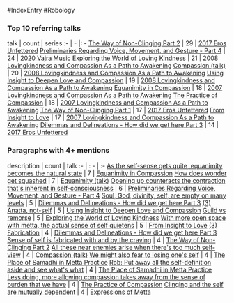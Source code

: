 #IndexEntry #Robology

### Top 10 referring talks
talk | count | series
:- | - |: -
<a data-href="The Way of Non-Clinging Part 2" href="The+Way+of+Non-Clinging+Part+2" class="internal-link">The Way of Non-Clinging Part 2</a> | 29 | <a data-href="2017 Eros Unfettered" href="2017+Eros+Unfettered" class="internal-link">2017 Eros Unfettered</a>
<a data-href="Preliminaries Regarding Voice, Movement, and Gesture - Part 4" href="Preliminaries+Regarding+Voice%2C+Movement%2C+and+Gesture+-+Part+4" class="internal-link">Preliminaries Regarding Voice, Movement, and Gesture - Part 4</a> | 24 | <a data-href="2020 Vajra Music" href="2020+Vajra+Music" class="internal-link">2020 Vajra Music</a>
<a data-href="Exploring the World of Loving Kindness" href="Exploring+the+World+of+Loving+Kindness" class="internal-link">Exploring the World of Loving Kindness</a> | 21 | <a data-href="2008 Lovingkindness and Compassion As a Path to Awakening" href="2008+Lovingkindness+and+Compassion+As+a+Path+to+Awakening" class="internal-link">2008 Lovingkindness and Compassion As a Path to Awakening</a>
<a data-href="Compassion (talk)" href="Compassion+%28talk%29" class="internal-link">Compassion (talk)</a> | 20 | <a data-href="2008 Lovingkindness and Compassion As a Path to Awakening" href="2008+Lovingkindness+and+Compassion+As+a+Path+to+Awakening" class="internal-link">2008 Lovingkindness and Compassion As a Path to Awakening</a>
<a data-href="Using Insight to Deepen Love and Compassion" href="Using+Insight+to+Deepen+Love+and+Compassion" class="internal-link">Using Insight to Deepen Love and Compassion</a> | 19 | <a data-href="2008 Lovingkindness and Compassion As a Path to Awakening" href="2008+Lovingkindness+and+Compassion+As+a+Path+to+Awakening" class="internal-link">2008 Lovingkindness and Compassion As a Path to Awakening</a>
<a data-href="Equanimity in Compassion" href="Equanimity+in+Compassion" class="internal-link">Equanimity in Compassion</a> | 18 | <a data-href="2007 Lovingkindness and Compassion As a Path to Awakening" href="2007+Lovingkindness+and+Compassion+As+a+Path+to+Awakening" class="internal-link">2007 Lovingkindness and Compassion As a Path to Awakening</a>
<a data-href="The Practice of Compassion" href="The+Practice+of+Compassion" class="internal-link">The Practice of Compassion</a> | 18 | <a data-href="2007 Lovingkindness and Compassion As a Path to Awakening" href="2007+Lovingkindness+and+Compassion+As+a+Path+to+Awakening" class="internal-link">2007 Lovingkindness and Compassion As a Path to Awakening</a>
<a data-href="The Way of Non-Clinging Part 1" href="The+Way+of+Non-Clinging+Part+1" class="internal-link">The Way of Non-Clinging Part 1</a> | 17 | <a data-href="2017 Eros Unfettered" href="2017+Eros+Unfettered" class="internal-link">2017 Eros Unfettered</a>
<a data-href="From Insight to Love" href="From+Insight+to+Love" class="internal-link">From Insight to Love</a> | 17 | <a data-href="2007 Lovingkindness and Compassion As a Path to Awakening" href="2007+Lovingkindness+and+Compassion+As+a+Path+to+Awakening" class="internal-link">2007 Lovingkindness and Compassion As a Path to Awakening</a>
<a data-href="Dilemmas and Delineations - How did we get here Part 3" href="Dilemmas+and+Delineations+-+How+did+we+get+here+Part+3" class="internal-link">Dilemmas and Delineations - How did we get here Part 3</a> | 14 | <a data-href="2017 Eros Unfettered" href="2017+Eros+Unfettered" class="internal-link">2017 Eros Unfettered</a>

### Paragraphs with 4+ mentions
description | count | talk
:- | : - | :-
<a aria-label-position="top" aria-label="Equanimity in Compassion > As the self-sense gets quite equanimity becomes the natural state" data-href="Equanimity in Compassion#As the self-sense gets quite equanimity becomes the natural state" href="Equanimity+in+Compassion#As+the+self-sense+gets+quite+equanimity+becomes+the+natural+state" class="internal-link">As the self-sense gets quite, equanimity becomes the natural state</a> | 7 | <a data-href="Equanimity in Compassion" href="Equanimity+in+Compassion" class="internal-link">Equanimity in Compassion</a>
<a aria-label-position="top" aria-label="Equanimity (talk) > How does wonder get squashed" data-href="Equanimity (talk)#How does wonder get squashed" href="Equanimity+%28talk%29#How+does+wonder+get+squashed" class="internal-link">How does wonder get squashed</a> | 7 | <a data-href="Equanimity (talk)" href="Equanimity+%28talk%29" class="internal-link">Equanimity (talk)</a>
<a aria-label-position="top" aria-label="Preliminaries Regarding Voice, Movement, and Gesture - Part 4 > Opening up counteracts the contraction thats inherent in self-consciousness" data-href="Preliminaries Regarding Voice, Movement, and Gesture - Part 4#Opening up counteracts the contraction that's inherent in self-consciousness" href="Preliminaries+Regarding+Voice%2C+Movement%2C+and+Gesture+-+Part+4#Opening+up+counteracts+the+contraction+that%27s+inherent+in+self-consciousness" class="internal-link">Opening up counteracts the contraction that&#x27;s inherent in self-consciousness</a> | 6 | <a data-href="Preliminaries Regarding Voice, Movement, and Gesture - Part 4" href="Preliminaries+Regarding+Voice%2C+Movement%2C+and+Gesture+-+Part+4" class="internal-link">Preliminaries Regarding Voice, Movement, and Gesture - Part 4</a>
<a aria-label-position="top" aria-label="Dilemmas and Delineations - How did we get here Part 3 > Soul God divinity self are empty on many levels" data-href="Dilemmas and Delineations - How did we get here Part 3#Soul God divinity self are empty on many levels" href="Dilemmas+and+Delineations+-+How+did+we+get+here+Part+3#Soul+God+divinity+self+are+empty+on+many+levels" class="internal-link">Soul, God, divinity, self, are empty on many levels</a> | 5 | <a data-href="Dilemmas and Delineations - How did we get here Part 3" href="Dilemmas+and+Delineations+-+How+did+we+get+here+Part+3" class="internal-link">Dilemmas and Delineations - How did we get here Part 3</a>
<a aria-label-position="top" aria-label="Using Insight to Deepen Love and Compassion > 3 Anatta not-self" data-href="Using Insight to Deepen Love and Compassion#3 Anatta not-self" href="Using+Insight+to+Deepen+Love+and+Compassion#3+Anatta+not-self" class="internal-link">(3) Anatta, not-self</a> | 5 | <a data-href="Using Insight to Deepen Love and Compassion" href="Using+Insight+to+Deepen+Love+and+Compassion" class="internal-link">Using Insight to Deepen Love and Compassion</a>
<a aria-label-position="top" aria-label="Exploring the World of Loving Kindness > Guild vs remorse" data-href="Exploring the World of Loving Kindness#Guild vs remorse" href="Exploring+the+World+of+Loving+Kindness#Guild+vs+remorse" class="internal-link">Guild vs remorse</a> | 5 | <a data-href="Exploring the World of Loving Kindness" href="Exploring+the+World+of+Loving+Kindness" class="internal-link">Exploring the World of Loving Kindness</a>
<a aria-label-position="top" aria-label="From Insight to Love > With more open space with metta the actual sense of self quietens" data-href="From Insight to Love#With more open space with metta the actual sense of self quietens" href="From+Insight+to+Love#With+more+open+space+with+metta+the+actual+sense+of+self+quietens" class="internal-link">With more open space with metta, the actual sense of self quietens</a> | 5 | <a data-href="From Insight to Love" href="From+Insight+to+Love" class="internal-link">From Insight to Love</a>
<a aria-label-position="top" aria-label="Dilemmas and Delineations - How did we get here Part 3 > 3 Fabrication" data-href="Dilemmas and Delineations - How did we get here Part 3#3 Fabrication" href="Dilemmas+and+Delineations+-+How+did+we+get+here+Part+3#3+Fabrication" class="internal-link">(3) Fabrication</a> | 4 | <a data-href="Dilemmas and Delineations - How did we get here Part 3" href="Dilemmas+and+Delineations+-+How+did+we+get+here+Part+3" class="internal-link">Dilemmas and Delineations - How did we get here Part 3</a>
<a aria-label-position="top" aria-label="The Way of Non-Clinging Part 2 > Sense of self is fabricated with and by the craving" data-href="The Way of Non-Clinging Part 2#Sense of self is fabricated with and by the craving" href="The+Way+of+Non-Clinging+Part+2#Sense+of+self+is+fabricated+with+and+by+the+craving" class="internal-link">Sense of self is fabricated with and by the craving</a> | 4 | <a data-href="The Way of Non-Clinging Part 2" href="The+Way+of+Non-Clinging+Part+2" class="internal-link">The Way of Non-Clinging Part 2</a>
<a aria-label-position="top" aria-label="Compassion (talk) > All these near enemies arise when theres too much self-view" data-href="Compassion (talk)#All these near enemies arise when there's too much self-view" href="Compassion+%28talk%29#All+these+near+enemies+arise+when+there%27s+too+much+self-view" class="internal-link">All these near enemies arise when there&#x27;s too much self-view</a> | 4 | <a data-href="Compassion (talk)" href="Compassion+%28talk%29" class="internal-link">Compassion (talk)</a>
<a aria-label-position="top" aria-label="The Place of Samadhi in Metta Practice > We might also fear to losing ones self" data-href="The Place of Samadhi in Metta Practice#We might also fear to losing one's self" href="The+Place+of+Samadhi+in+Metta+Practice#We+might+also+fear+to+losing+one%27s+self" class="internal-link">We might also fear to losing one&#x27;s self</a> | 4 | <a data-href="The Place of Samadhi in Metta Practice" href="The+Place+of+Samadhi+in+Metta+Practice" class="internal-link">The Place of Samadhi in Metta Practice</a>
<a aria-label-position="top" aria-label="The Place of Samadhi in Metta Practice > Rob Put away all the self-definition aside and see whats what" data-href="The Place of Samadhi in Metta Practice#Rob Put away all the self-definition aside and see what's what" href="The+Place+of+Samadhi+in+Metta+Practice#Rob+Put+away+all+the+self-definition+aside+and+see+what%27s+what" class="internal-link">Rob: Put away all the self-definition aside and see what&#x27;s what</a> | 4 | <a data-href="The Place of Samadhi in Metta Practice" href="The+Place+of+Samadhi+in+Metta+Practice" class="internal-link">The Place of Samadhi in Metta Practice</a>
<a aria-label-position="top" aria-label="The Practice of Compassion > Less doing more allowing compassion takes away from the sense of burden that we have" data-href="The Practice of Compassion#Less doing more allowing compassion takes away from the sense of burden that we have" href="The+Practice+of+Compassion#Less+doing+more+allowing+compassion+takes+away+from+the+sense+of+burden+that+we+have" class="internal-link">Less doing, more allowing compassion takes away from the sense of burden that we have</a> | 4 | <a data-href="The Practice of Compassion" href="The+Practice+of+Compassion" class="internal-link">The Practice of Compassion</a>
<a aria-label-position="top" aria-label="Expressions of Metta > Clinging and the self are mutually dependent" data-href="Expressions of Metta#Clinging and the self are mutually dependent" href="Expressions+of+Metta#Clinging+and+the+self+are+mutually+dependent" class="internal-link">Clinging and the self are mutually dependent</a> | 4 | <a data-href="Expressions of Metta" href="Expressions+of+Metta" class="internal-link">Expressions of Metta</a>

